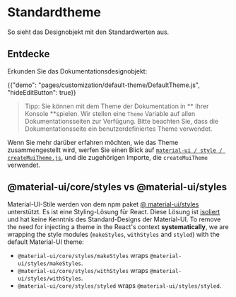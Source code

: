 # Standardtheme

<p class="description">So sieht das Designobjekt mit den Standardwerten aus.</p>

## Entdecke

Erkunden Sie das Dokumentationsdesignobjekt:

{{"demo": "pages/customization/default-theme/DefaultTheme.js", "hideEditButton": true}}

> Tipp: Sie können mit dem Theme der Dokumentation in ** Ihrer Konsole **spielen. Wir stellen eine ` Theme ` Variable auf allen Dokumentationsseiten zur Verfügung. Bitte beachten Sie, dass die Dokumentationsseite ein benutzerdefiniertes Theme verwendet.

Wenn Sie mehr darüber erfahren möchten, wie das Theme zusammengestellt wird, werfen Sie einen Blick auf [` material-ui / style / createMuiTheme.js `](https://github.com/mui-org/material-ui/blob/next/packages/material-ui/src/styles/createMuiTheme.js), und die zugehörigen Importe, die ` createMuiTheme ` verwendet.

## @material-ui/core/styles vs @material-ui/styles

Material-UI-Stile werden von dem npm paket [ @ material-ui/styles ](/css-in-js/basics/)unterstützt. Es ist eine Styling-Lösung für React. Diese Lösung ist [ isoliert ](https://bundlephobia.com/result?p=@material-ui/styles) und hat keine Kenntnis des Standard-Designs der Material-UI. To remove the need for injecting a theme in the React's context **systematically**, we are wrapping the style modules (`makeStyles`, `withStyles` and `styled`) with the default Material-UI theme:

- `@material-ui/core/styles/makeStyles` wraps `@material-ui/styles/makeStyles`.
- `@material-ui/core/styles/withStyles` wraps `@material-ui/styles/withStyles`.
- `@material-ui/core/styles/styled` wraps `@material-ui/styles/styled`.